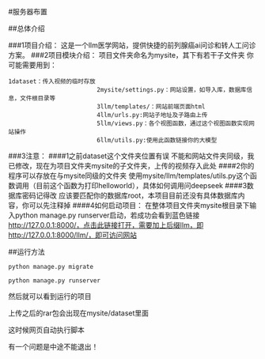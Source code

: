 #服务器布置

##总体介绍

###1项目介绍：
这是一个llm医学网站，提供快捷的前列腺癌ai问诊和转人工问诊方案。
###2项目模块介绍：
项目文件夹命名为mysite，其下有若干子文件夹
你可能需要用到：

	1dataset：传入视频的临时存放
                             2mysite/settings.py：网站设置，如导入库，数据库信息，文件根目录等
                             3llm/templates/：网站前端页面html
                             4llm/urls.py:网站子地址及子路由上传
                             5llm/views.py：各个视图函数，通过这个视图函数实现网站操作
                             6llm/utils.py:使用此函数链接你的大模型

###3注意：
####1之前dataset这个文件夹位置有误
不能和网站文件夹同级，我已修改，现在为项目文件夹mysite的子文件夹，上传的视频存入此处
####2你的程序可以存放在与mysite同级的文件夹
使用mysite/llm/templates/utils.py这个函数调用（目前这个函数为打印helloworld），具体如何调用问deepseek
####3数据库密码记得改
应该要匹配你的数据库root，本项目目前还没有具体数据库内容，你可以先注释掉
####4如何启动项目：
在整体项目文件夹mysite根目录下输入python manage.py runserver启动，若成功会看到蓝色链接 http://127.0.0.1:8000/，点击此链接打开，需要加上后缀llm，即http://127.0.0.1:8000/llm/，即可访问网站


##运行方法

	python manage.py migrate

	python manage.py runserver

然后就可以看到运行的项目

上传之后的rar包会出现在mysite/dataset里面

这时候网页自动执行脚本

有一个问题是中途不能退出！
